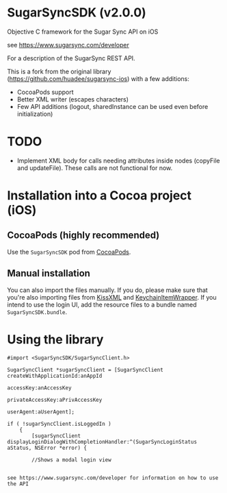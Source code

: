 SugarSyncSDK (v2.0.0)
============

Objective C framework for the Sugar Sync API on iOS

see https://www.sugarsync.com/developer

For a description of the SugarSync REST API.

This is a fork from the original library (https://github.com/huadee/sugarsync-ios) with a few additions:

* CocoaPods support
* Better XML writer (escapes characters)
* Few API additions (logout, sharedInstance can be used even before initialization)

TODO
====

* Implement XML body for calls needing attributes inside nodes (copyFile and updateFile). These calls are not functional for now.

Installation into a Cocoa project (iOS)
=======================================

CocoaPods (highly recommended)
-----------------------

Use the ``SugarSyncSDK`` pod from [CocoaPods](http://cocoapods.org).

Manual installation
-------------------

You can also import the files manually. If you do, please make sure that you're also importing files from [KissXML](https://github.com/robbiehanson/KissXML) and [KeychainItemWrapper](https://gist.github.com/Zyphrax/3376201). If you intend to use the login UI, add the resource files to a bundle named `SugarSyncSDK.bundle`.

Using the library
========================================
```objc
#import <SugarSyncSDK/SugarSyncClient.h>

SugarSyncClient *sugarSyncClient = [SugarSyncClient createWithApplicationId:anAppId
                                                                  accessKey:anAccessKey
                                                           privateAccessKey:aPrivAccessKey
                                                                  userAgent:aUserAgent];
                                                                  
if ( !sugarSyncClient.isLoggedIn )
    {
        [sugarSyncClient displayLoginDialogWithCompletionHandler:^(SugarSyncLoginStatus aStatus, NSError *error) {
        
        //Shows a modal login view
        

see https://www.sugarsync.com/developer for information on how to use the API

```
           